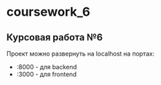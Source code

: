 # coursework_6
Курсовая работа №6
---
Проект можно развернуть на localhost на портах:
- :8000 - для backend
- :3000 - для frontend
